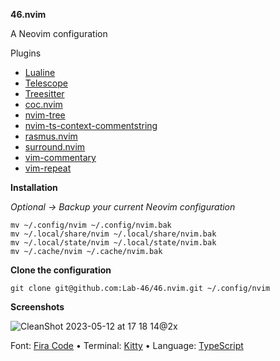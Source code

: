 **46.nvim**

A Neovim configuration

Plugins

- [Lualine](https://github.com/nvim-lualine/lualine.nvim)
- [Telescope](https://github.com/nvim-telescope/telescope.nvim)
- [Treesitter](https://github.com/nvim-treesitter/nvim-treesitter)
- [coc.nvim](https://github.com/neoclide/coc.nvim)
- [nvim-tree](https://github.com/nvim-tree/nvim-tree.lua)
- [nvim-ts-context-commentstring](https://github.com/JoosepAlviste/nvim-ts-context-commentstring)
- [rasmus.nvim](https://github.com/kvrohit/rasmus.nvim)
- [surround.nvim](https://github.com/ur4ltz/surround.nvim)
- [vim-commentary](https://github.com/tpope/vim-commentary)
- [vim-repeat](https://github.com/tpope/vim-repeat)

**Installation**

_Optional → Backup your current Neovim configuration_

```
mv ~/.config/nvim ~/.config/nvim.bak
mv ~/.local/share/nvim ~/.local/share/nvim.bak
mv ~/.local/state/nvim ~/.local/state/nvim.bak
mv ~/.cache/nvim ~/.cache/nvim.bak
```

**Clone the configuration**

```
git clone git@github.com:Lab-46/46.nvim.git ~/.config/nvim
```

**Screenshots**

![CleanShot 2023-05-12 at 17 18 14@2x](https://github.com/Lab-46/46.nvim/assets/19674362/cbae8836-d3af-4b8a-be1f-25a81ef24991)

Font: [Fira Code](https://github.com/tonsky/FiraCode) • Terminal: [Kitty](https://sw.kovidgoyal.net/kitty) • Language: [TypeScript](https://www.typescriptlang.org/)
